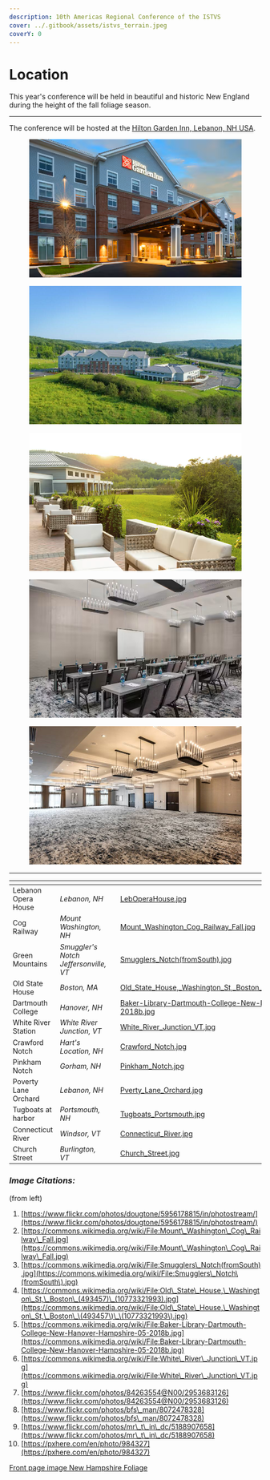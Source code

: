 ```yaml
---
description: 10th Americas Regional Conference of the ISTVS
cover: ../.gitbook/assets/istvs_terrain.jpeg
coverY: 0
---
```


# Location

This year's conference will be held in beautiful and historic New England during the height of the fall foliage season.

***

The conference will be hosted at the [Hilton Garden Inn, Lebanon, NH USA](https://www.hilton.com/en/hotels/lebhagi-hilton-garden-inn-hanover-lebanon).

<figure><img src="../.gitbook/assets/HotelFront.png" alt=""><figcaption></figcaption></figure>

<div>

<figure><img src="../.gitbook/assets/HotelExterior.png" alt=""><figcaption></figcaption></figure>

 

<figure><img src="../.gitbook/assets/HotelOutside.png" alt=""><figcaption></figcaption></figure>

</div>

<figure><img src="../.gitbook/assets/HotelConference1.jpg" alt=""><figcaption></figcaption></figure>

<figure><img src="../.gitbook/assets/HotelConference2.png" alt=""><figcaption></figcaption></figure>

***



<table data-view="cards"><thead><tr><th></th><th></th><th></th><th data-hidden data-card-cover data-type="files"></th></tr></thead><tbody><tr><td>Lebanon Opera House</td><td><em>Lebanon, NH</em></td><td></td><td><a href="../.gitbook/assets/LebOperaHouse.jpg">LebOperaHouse.jpg</a></td></tr><tr><td>Cog Railway</td><td><em>Mount Washington, NH</em></td><td></td><td><a href="../.gitbook/assets/Mount_Washington_Cog_Railway_Fall.jpg">Mount_Washington_Cog_Railway_Fall.jpg</a></td></tr><tr><td>Green Mountains</td><td><em>Smuggler's Notch Jeffersonville, VT</em></td><td></td><td><a href="../.gitbook/assets/Smugglers_Notch(fromSouth).jpg">Smugglers_Notch(fromSouth).jpg</a></td></tr><tr><td>Old State House</td><td><em>Boston, MA</em></td><td></td><td><a href="../.gitbook/assets/Old_State_House,_Washington_St,_Boston_(493457)_(10773321993).jpg">Old_State_House,_Washington_St,_Boston_(493457)_(10773321993).jpg</a></td></tr><tr><td>Dartmouth College</td><td><em>Hanover, NH</em></td><td></td><td><a href="../.gitbook/assets/Baker-Library-Dartmouth-College-New-Hanover-Hampshire-05-2018b.jpg">Baker-Library-Dartmouth-College-New-Hanover-Hampshire-05-2018b.jpg</a></td></tr><tr><td>White River Station</td><td><em>White River Junction, VT</em></td><td></td><td><a href="../.gitbook/assets/White_River_Junction_VT.jpg">White_River_Junction_VT.jpg</a></td></tr><tr><td>Crawford Notch</td><td><em>Hart's Location, NH</em></td><td></td><td><a href="../.gitbook/assets/Crawford_Notch.jpg">Crawford_Notch.jpg</a></td></tr><tr><td>Pinkham Notch</td><td><em>Gorham, NH</em></td><td></td><td><a href="../.gitbook/assets/Pinkham_Notch.jpg">Pinkham_Notch.jpg</a></td></tr><tr><td>Poverty Lane Orchard</td><td><em>Lebanon, NH</em></td><td></td><td><a href="../.gitbook/assets/Pverty_Lane_Orchard.jpg">Pverty_Lane_Orchard.jpg</a></td></tr><tr><td>Tugboats at harbor</td><td><em>Portsmouth, NH</em></td><td></td><td><a href="../.gitbook/assets/Tugboats_Portsmouth.jpg">Tugboats_Portsmouth.jpg</a></td></tr><tr><td>Connecticut River</td><td><em>Windsor, VT</em></td><td></td><td><a href="../.gitbook/assets/Connecticut_River.jpg">Connecticut_River.jpg</a></td></tr><tr><td>Church Street</td><td><em>Burlington, VT</em></td><td></td><td><a href="../.gitbook/assets/Church_Street.jpg">Church_Street.jpg</a></td></tr></tbody></table>



### _Image Citations:_

(from left)

1. [https://www.flickr.com/photos/dougtone/5956178815/in/photostream/](https://www.flickr.com/photos/dougtone/5956178815/in/photostream/)
2. [https://commons.wikimedia.org/wiki/File:Mount\_Washington\_Cog\_Railway\_Fall.jpg](https://commons.wikimedia.org/wiki/File:Mount\_Washington\_Cog\_Railway\_Fall.jpg)
3. [https://commons.wikimedia.org/wiki/File:Smugglers\_Notch(fromSouth).jpg](https://commons.wikimedia.org/wiki/File:Smugglers\_Notch\(fromSouth\).jpg)
4. [https://commons.wikimedia.org/wiki/File:Old\_State\_House,\_Washington\_St,\_Boston\_(493457)\_(10773321993).jpg](https://commons.wikimedia.org/wiki/File:Old\_State\_House,\_Washington\_St,\_Boston\_\(493457\)\_\(10773321993\).jpg)
5. [https://commons.wikimedia.org/wiki/File:Baker-Library-Dartmouth-College-New-Hanover-Hampshire-05-2018b.jpg](https://commons.wikimedia.org/wiki/File:Baker-Library-Dartmouth-College-New-Hanover-Hampshire-05-2018b.jpg)
6. [https://commons.wikimedia.org/wiki/File:White\_River\_Junction\_VT.jpg](https://commons.wikimedia.org/wiki/File:White\_River\_Junction\_VT.jpg)
7. [https://www.flickr.com/photos/84263554@N00/2953683126](https://www.flickr.com/photos/84263554@N00/2953683126)
8. [https://www.flickr.com/photos/bfs\_man/8072478328](https://www.flickr.com/photos/bfs\_man/8072478328)
9. [https://www.flickr.com/photos/mr\_t\_in\_dc/5188907658](https://www.flickr.com/photos/mr\_t\_in\_dc/5188907658)
10. [https://pxhere.com/en/photo/984327](https://pxhere.com/en/photo/984327)

[Front page image New Hampshire Foliage](https://www.reddit.com/media?url=https%3A%2F%2Fi.redd.it%2F2398ktgw9cqx.jpg\&rdt=59350)
